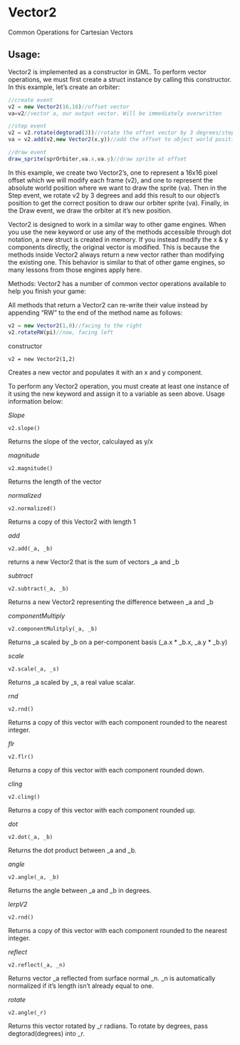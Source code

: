# Vector2
Common Operations for Cartesian Vectors

## Usage:
Vector2 is implemented as a constructor in GML. To perform vector operations, we must first create a struct instance by calling this constructor. In this example, let’s create an orbiter:
```js
//create event
v2 = new Vector2(16,16)//offset vector
va=v2//vector a, our output vector. Will be immediately overwritten
```

```js
//step event
v2 = v2.rotate(degtorad(3))//rotate the offset vector by 3 degrees/step
va = v2.add(v2,new Vector2(x,y))//add the offset to object world position
```

```js
//draw event
draw_sprite(sprOrbiter,va.x,va.y)//draw sprite at offset
```

In this example, we create two Vector2’s, one to represent a 16x16 pixel offset which we will modify each frame (v2), and one to represent the absolute world position where we want to draw the sprite (va). Then in the Step event, we rotate v2 by 3 degrees and add this result to our object’s position to get the correct position to draw our orbiter sprite (va). Finally, in the Draw event, we draw the orbiter at it’s new position.

Vector2 is designed to work in a similar way to other game engines. When you use the new keyword or use any of the methods accessible through dot notation, a new struct is created in memory. If you instead modify the x & y components directly, the original vector is modified. This is because the methods inside Vector2 always return a new vector rather than modifying the existing one. This behavior is similar to that of other game engines, so many lessons from those engines apply here.

Methods:
Vector2 has a number of common vector operations available to help you finish your game:

All methods that return a Vector2 can re-write their value instead by appending “RW” to the end of the method name as follows:
```js
v2 = new Vector2(1,0)//facing to the right
v2.rotateRW(pi)//now, facing left
```
constructor

`v2 = new Vector2(1,2)`

Creates a new vector and populates it with an x and y component.

To perform any Vector2 operation, you must create at least one instance of it using the new keyword and assign it to a variable as seen above. Usage information below:

*Slope*

`v2.slope()`

Returns the slope of the vector, calculayed as y/x

*magnitude*

`v2.magnitude()`

Returns the length of the vector

*normalized*

`v2.normalized()`

Returns a copy of this Vector2 with length 1

*add*

`v2.add(_a, _b)`

returns a new Vector2 that is the sum of vectors _a and _b

*subtract*

`v2.subtract(_a, _b)`

Returns a new Vector2 representing the difference between _a and _b

*componentMultiply*

`v2.componentMulitply(_a, _b)`

Returns _a scaled by _b on a per-component basis (_a.x * _b.x, _a.y * _b.y)

*scale*

`v2.scale(_a, _s)`

Returns _a scaled by _s, a real value scalar.

*rnd*

`v2.rnd()`

Returns a copy of this vector with each component rounded to the nearest integer.

*flr*

`v2.flr()`

Returns a copy of this vector with each component rounded down.

*cling*

`v2.cling()`

Returns a copy of this vector with each component rounded up.

*dot*

`v2.dot(_a, _b)`

Returns the dot product between _a and _b.

*angle*

`v2.angle(_a, _b)`

Returns the angle between _a and _b in degrees.

*lerpV2*

`v2.rnd()`

Returns a copy of this vector with each component rounded to the nearest integer.

*reflect*

`v2.reflect(_a, _n)`

Returns vector _a reflected from surface normal _n. _n is automatically normalized if it’s length isn’t already equal to one.

*rotate*

`v2.angle(_r)`

Returns this vector rotated by _r radians. To rotate by degrees, pass degtorad(degrees) into _r.

